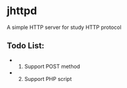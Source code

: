 jhttpd
======

A simple HTTP server for study HTTP protocol

Todo List:
----------
* 1) Support POST method
* 2) Support PHP script

